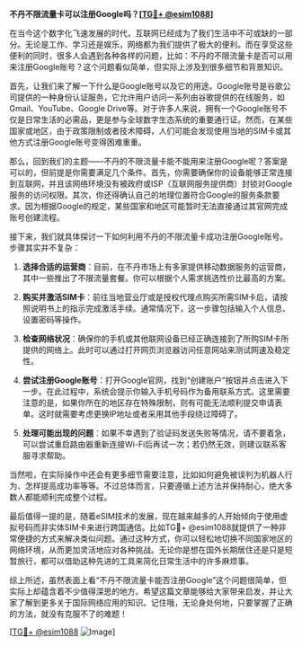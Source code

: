 **不丹不限流量卡可以注册Google吗？[[TG💪+ @esim1088](https://t.me/s/esim1088)]**

在当今这个数字化飞速发展的时代，互联网已经成为了我们生活中不可或缺的一部分。无论是工作、学习还是娱乐，网络都为我们提供了极大的便利。而在享受这些便利的同时，很多人会遇到各种各样的问题，比如：不丹的不限流量卡是否可以用来注册Google账号？这个问题看似简单，但实际上涉及到很多细节和背景知识。

首先，让我们来了解一下什么是Google账号以及它的用途。Google账号是谷歌公司提供的一种身份认证服务，它允许用户访问一系列由谷歌提供的在线服务，如Gmail、YouTube、Google Drive等。对于许多人来说，拥有一个Google账号不仅是日常生活的必需品，更是参与全球数字生态系统的重要通行证。然而，在某些国家或地区，由于政策限制或者技术障碍，人们可能会发现使用当地的SIM卡或其他方式注册Google账号变得困难重重。

那么，回到我们的主题——不丹的不限流量卡能不能用来注册Google呢？答案是可以的，但前提是你需要满足几个条件。首先，你需要确保你的设备能够正常连接到互联网，并且该网络环境没有被政府或ISP（互联网服务提供商）封锁对Google服务的访问权限。其次，你还得确认自己的地理位置符合Google的服务条款要求。因为根据Google的规定，某些国家和地区可能暂时无法直接通过其官网完成账号创建流程。

接下来，我们就具体探讨一下如何利用不丹的不限流量卡成功注册Google账号。步骤其实并不复杂：

1. **选择合适的运营商**：目前，在不丹市场上有多家提供移动数据服务的运营商，其中一些推出了不限流量套餐。你可以根据个人需求挑选性价比最高的方案。
   
2. **购买并激活SIM卡**：前往当地营业厅或是授权代理点购买所需SIM卡后，请按照说明书上的指示完成激活手续。通常情况下，这一步骤包括输入个人信息、设置密码等操作。

3. **检查网络状况**：确保你的手机或其他联网设备已经正确连接到了所购SIM卡所提供的网络上。此时可以通过打开网页浏览器访问任意网站来测试网速及稳定性。

4. **尝试注册Google账号**：打开Google官网，找到“创建账户”按钮并点击进入下一步。在此过程中，系统会提示你输入手机号码作为备用联系方式。这里需要注意的是，如果你所在的地区存在特殊限制，则有可能无法顺利提交申请表单。这时就需要考虑更换IP地址或者采用其他手段绕过障碍了。

5. **处理可能出现的问题**：如果不幸遇到了验证码发送失败等情况，请不要着急，可以尝试重启路由器重新连接Wi-Fi后再试一次；若仍然无效，则建议联系客服寻求帮助。

当然啦，在实际操作中还会有更多细节需要注意，比如如何避免被误判为机器人行为、怎样提高成功率等等。不过总体而言，只要遵循上述方法并保持耐心，绝大多数人都能顺利完成整个过程。

最后值得一提的是，随着eSIM技术的发展，现在越来越多的人开始倾向于使用虚拟号码而非实体SIM卡来进行跨国通信。比如TG💪+ @esim1088就提供了一种非常便捷的方式来解决类似问题。通过这种方式，你可以轻松地切换不同国家地区的网络环境，从而更加灵活地应对各种挑战。无论你是想在国外长期居住还是只是短暂旅行，都可以借助这种先进的工具来简化日常生活中的许多麻烦事。

综上所述，虽然表面上看“不丹不限流量卡能否注册Google”这个问题很简单，但实际上却蕴含着不少值得深思的地方。希望这篇文章能够给大家带来启发，并让大家了解到更多关于国际网络应用的知识。记住哦，无论身处何地，只要掌握了正确的方法，就没有克服不了的难题！

[[TG💪+ @esim1088](https://t.me/s/esim1088) ![Image](https://i.postimg.cc/4NQfJmqS/Snipaste-2025-05-13-00-14-12.png)]